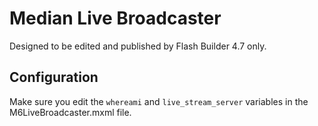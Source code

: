 # Median Live Broadcaster

Designed to be edited and published by Flash Builder 4.7 only.

## Configuration

Make sure you edit the `whereami` and `live_stream_server` variables in the M6LiveBroadcaster.mxml file.